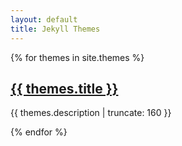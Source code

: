 ```yaml
---
layout: default
title: Jekyll Themes
---
```


{% for themes in site.themes %}

<a href="{{ themes.url | prepend: site.baseurl }}">
  <h2>{{ themes.title }}</h2>
</a>

<p class="post-excerpt">{{ themes.description | truncate: 160 }}</p>

{% endfor %}  